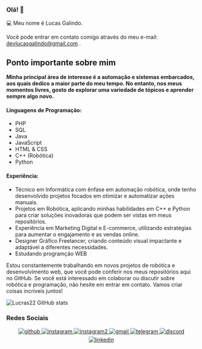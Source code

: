 ### Olá! 👋

💻 Meu nome é Lucas Galindo. 

Você pode entrar em contato comigo através do meu e-mail: devlucasgalindo@gmail.com .

## Ponto importante sobre mim

**Minha principal área de interesse é a automação e sistemas embarcados, aos quais dedico a maior parte do meu tempo. No entanto, nos meus momentos livres, gosto de explorar uma variedade de tópicos e aprender sempre algo novo.**


#### Linguagens de Programação:

- PHP
- SQL
- Java
- JavaScript
- HTML & CSS
- C++ (Robótica)
- Python

#### Experiência:

- Técnico em Informática com ênfase em automação robótica, onde tenho desenvolvido projetos focados em otimizar e automatizar ações manuais.
- Projetos em Robótica, aplicando minhas habilidades em C++ e Python para criar soluções inovadoras que podem ser vistas em meus repositórios.
- Experiência em Marketing Digital e E-commerce, utilizando estratégias para aumentar o engajamento e as vendas online.
- Designer Gráfico Freelancer, criando conteúdo visual impactante e adaptável a diferentes necessidades.
- Estudando programção WEB
  
Estou constantemente trabalhando em novos projetos de robótica e desenvolvimento web, que você pode conferir nos meus repositórios aqui no GitHub. Se você está interessado em colaborar ou discutir sobre robótica e programação, não hesite em entrar em contato. Vamos criar coisas incríveis juntos!


![Lucras22 GitHub stats](https://github-readme-stats.vercel.app/api?username=Lucras22&show_icons=true&theme=merko&locale=pt-br)


### Redes Sociais  
<div align="center">
<a href="https://github.com/Lucras22" target="_blank">
<img src=https://img.shields.io/badge/github-%2324292e.svg?&style=for-the-badge&logo=github&logoColor=white alt=github style="margin-bottom: 5px;" />
</a>
  
<a href="https://instagram.com/tec_adm100" target="_blank">
<img src=https://img.shields.io/badge/Instagram-E4405F?style=for-the-badge&logo=instagram&logoColor=white alt=instagram style="margin-bottom: 5px;" />
</a>  
  
  <a href="https://instagram.com/lucras_galindo" target="_blank">
<img src=https://img.shields.io/badge/Instagram-E4405F?style=for-the-badge&logo=instagram&logoColor=white alt=instagram2 style="margin-bottom: 5px;" />
</a>  
  
  <a href="https://maito:devlucasgalindo@gmail.com" target="_blank">
    <img src= https://img.shields.io/badge/Gmail-D14836?style=for-the-badge&logo=gmail&logoColor=white alt=gmail style="margin-bottom: 5px;" />
  </a>
  
  <a href="https://t.me/Lucras13" target="_blank">
    <img src=https://img.shields.io/badge/Telegram-2CA5E0?style=for-the-badge&logo=telegram&logoColor=white alt=telegram style="margin-bottom: 5px;" />
  </a>

  <a href="https://discordapp.com/users/826658098361401374" target="_blank">
    <img src=https://img.shields.io/badge/Discord-7289DA?style=for-the-badge&logo=discord&logoColor=white alt=discord style="margin-bottom: 5px;" />
  </a>

  <a href="https://www.linkedin.com/in/dev-lucas-galindo-906763326/" target="_blank">
    <img src=https://img.shields.io/badge/LinkedIn-0077B5?style=for-the-badge&logo=linkedin&logoColor=white alt=linkedin style="margin-bottom: 5px;" />
  </a>
</div>  
